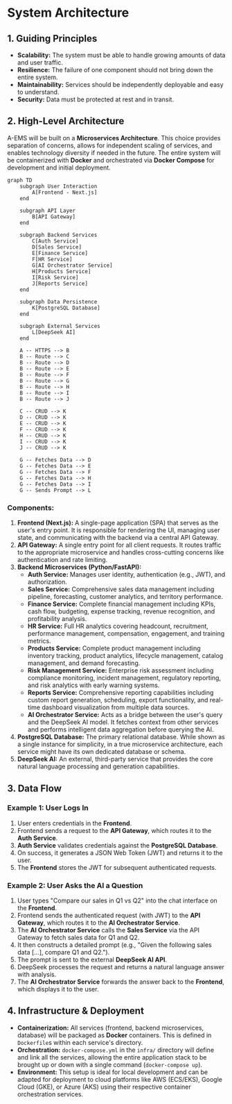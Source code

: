 # System Architecture

## 1. Guiding Principles

- **Scalability:** The system must be able to handle growing amounts of data and user traffic.
- **Resilience:** The failure of one component should not bring down the entire system.
- **Maintainability:** Services should be independently deployable and easy to understand.
- **Security:** Data must be protected at rest and in transit.

## 2. High-Level Architecture

A-EMS will be built on a **Microservices Architecture**. This choice provides separation of concerns, allows for independent scaling of services, and enables technology diversity if needed in the future. The entire system will be containerized with **Docker** and orchestrated via **Docker Compose** for development and initial deployment.

```mermaid
graph TD
    subgraph User Interaction
        A[Frontend - Next.js]
    end

    subgraph API Layer
        B[API Gateway]
    end

    subgraph Backend Services
        C[Auth Service]
        D[Sales Service]
        E[Finance Service]
        F[HR Service]
        G[AI Orchestrator Service]
        H[Products Service]
        I[Risk Service]
        J[Reports Service]
    end

    subgraph Data Persistence
        K[PostgreSQL Database]
    end

    subgraph External Services
        L[DeepSeek AI]
    end

    A -- HTTPS --> B
    B -- Route --> C
    B -- Route --> D
    B -- Route --> E
    B -- Route --> F
    B -- Route --> G
    B -- Route --> H
    B -- Route --> I
    B -- Route --> J

    C -- CRUD --> K
    D -- CRUD --> K
    E -- CRUD --> K
    F -- CRUD --> K
    H -- CRUD --> K
    I -- CRUD --> K
    J -- CRUD --> K

    G -- Fetches Data --> D
    G -- Fetches Data --> E
    G -- Fetches Data --> F
    G -- Fetches Data --> H
    G -- Fetches Data --> I
    G -- Sends Prompt --> L
```

### Components:

1.  **Frontend (Next.js):** A single-page application (SPA) that serves as the user's entry point. It is responsible for rendering the UI, managing user state, and communicating with the backend via a central API Gateway.
2.  **API Gateway:** A single entry point for all client requests. It routes traffic to the appropriate microservice and handles cross-cutting concerns like authentication and rate limiting.
3.  **Backend Microservices (Python/FastAPI):**
    - **Auth Service:** Manages user identity, authentication (e.g., JWT), and authorization.
    - **Sales Service:** Comprehensive sales data management including pipeline, forecasting, customer analytics, and territory performance.
    - **Finance Service:** Complete financial management including KPIs, cash flow, budgeting, expense tracking, revenue recognition, and profitability analysis.
    - **HR Service:** Full HR analytics covering headcount, recruitment, performance management, compensation, engagement, and training metrics.
    - **Products Service:** Complete product management including inventory tracking, product analytics, lifecycle management, catalog management, and demand forecasting.
    - **Risk Management Service:** Enterprise risk assessment including compliance monitoring, incident management, regulatory reporting, and risk analytics with early warning systems.
    - **Reports Service:** Comprehensive reporting capabilities including custom report generation, scheduling, export functionality, and real-time dashboard visualization from multiple data sources.
    - **AI Orchestrator Service:** Acts as a bridge between the user's query and the DeepSeek AI model. It fetches context from other services and performs intelligent data aggregation before querying the AI.
4.  **PostgreSQL Database:** The primary relational database. While shown as a single instance for simplicity, in a true microservice architecture, each service might have its own dedicated database or schema.
5.  **DeepSeek AI:** An external, third-party service that provides the core natural language processing and generation capabilities.

## 3. Data Flow

### Example 1: User Logs In

1.  User enters credentials in the **Frontend**.
2.  Frontend sends a request to the **API Gateway**, which routes it to the **Auth Service**.
3.  **Auth Service** validates credentials against the **PostgreSQL Database**.
4.  On success, it generates a JSON Web Token (JWT) and returns it to the user.
5.  The **Frontend** stores the JWT for subsequent authenticated requests.

### Example 2: User Asks the AI a Question

1.  User types "Compare our sales in Q1 vs Q2" into the chat interface on the **Frontend**.
2.  Frontend sends the authenticated request (with JWT) to the **API Gateway**, which routes it to the **AI Orchestrator Service**.
3.  The **AI Orchestrator Service** calls the **Sales Service** via the API Gateway to fetch sales data for Q1 and Q2.
4.  It then constructs a detailed prompt (e.g., "Given the following sales data [...], compare Q1 and Q2.").
5.  The prompt is sent to the external **DeepSeek AI API**.
6.  DeepSeek processes the request and returns a natural language answer with analysis.
7.  The **AI Orchestrator Service** forwards the answer back to the **Frontend**, which displays it to the user.

## 4. Infrastructure & Deployment

- **Containerization:** All services (frontend, backend microservices, database) will be packaged as **Docker** containers. This is defined in `Dockerfile`s within each service's directory.
- **Orchestration:** `docker-compose.yml` in the `infra/` directory will define and link all the services, allowing the entire application stack to be brought up or down with a single command (`docker-compose up`).
- **Environment:** This setup is ideal for local development and can be adapted for deployment to cloud platforms like AWS (ECS/EKS), Google Cloud (GKE), or Azure (AKS) using their respective container orchestration services.
